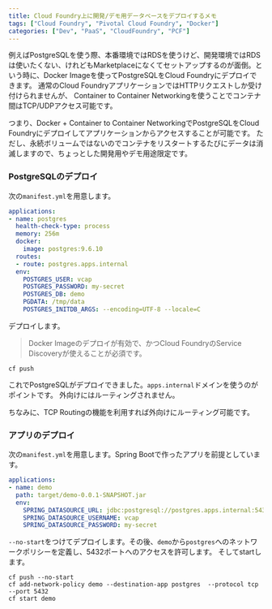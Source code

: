 ```yaml
---
title: Cloud Foundry上に開発/デモ用データベースをデプロイするメモ
tags: ["Cloud Foundry", "Pivotal Cloud Foundry", "Docker"]
categories: ["Dev", "PaaS", "CloudFoundry", "PCF"]
---
```


例えばPostgreSQLを使う際、本番環境ではRDSを使うけど、開発環境ではRDSは使いたくない、けれどもMarketplaceになくてセットアップするのが面倒。という時に、Docker Imageを使ってPostgreSQLをCloud Foundryにデプロイできます。
通常のCloud FoundryアプリケーションではHTTPリクエストしか受け付けられませんが、
Container to Container Networkingを使うことでコンテナ間はTCP/UDPアクセス可能です。

つまり、Docker + Container to Container NetworkingでPostgreSQLをCloud Foundryにデプロイしてアプリケーションからアクセスすることが可能です。
ただし、永続ボリュームではないのでコンテナをリスタートするたびにデータは消滅しますので、ちょっとした開発用やデモ用途限定です。

### PostgreSQLのデプロイ

次の`manifest.yml`を用意します。

``` yaml
applications:
- name: postgres
  health-check-type: process
  memory: 256m
  docker:
    image: postgres:9.6.10
  routes:
  - route: postgres.apps.internal
  env:
    POSTGRES_USER: vcap
    POSTGRES_PASSWORD: my-secret
    POSTGRES_DB: demo
    PGDATA: /tmp/data
    POSTGRES_INITDB_ARGS: --encoding=UTF-8 --locale=C
```

デプロイします。

> Docker Imageのデプロイが有効で、かつCloud FoundryのService Discoveryが使えることが必須です。

```
cf push
```

これでPostgreSQLがデプロイできました。`apps.internal`ドメインを使うのがポイントです。
外向けにはルーティングされません。

ちなみに、TCP Routingの機能を利用すれば外向けにルーティング可能です。


### アプリのデプロイ

次の`manifest.yml`を用意します。Spring Bootで作ったアプリを前提としています。

``` yaml
applications:
- name: demo
  path: target/demo-0.0.1-SNAPSHOT.jar
  env:
    SPRING_DATASOURCE_URL: jdbc:postgresql://postgres.apps.internal:5432/demo
    SPRING_DATASOURCE_USERNAME: vcap
    SPRING_DATASOURCE_PASSWORD: my-secret
```

`--no-start`をつけてデプロイします。その後、`demo`から`postgres`へのネットワークポリシーを定義し、5432ポートへのアクセスを許可します。
そしてstartします。

```
cf push --no-start
cf add-network-policy demo --destination-app postgres  --protocol tcp --port 5432
cf start demo
```
